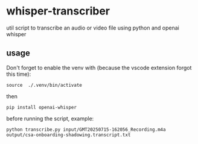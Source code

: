 # whisper-transcriber

util script to transcribe an audio or video file using python and openai whisper

## usage

Don't forget to enable the venv with (because the vscode extension forgot this time):

`source  ./.venv/bin/activate`

then 

`pip install openai-whisper`

before running the script, example:

`python transcribe.py input/GMT20250715-162056_Recording.m4a output/csa-onboarding-shadowing.transcript.txt`

